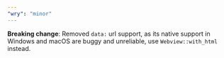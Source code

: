 ```yaml
---
"wry": "minor"
---
```


**Breaking change**: Removed `data:` url support, as its native support in Windows and macOS are buggy and unreliable, use `Webview::with_html` instead.
